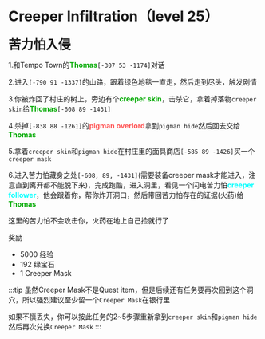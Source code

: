 # Creeper Infiltration（level 25）
<span style="font-size: 25px;">**苦力怕入侵**</span>

1.和Tempo Town的<font color=00AA00>**Thomas**</font>`[-307 53 -1174]`对话

2.进入`[-790 91 -1337]`的山路，跟着绿色地毯一直走，然后走到尽头，触发剧情

3.你被炸回了村庄的树上，旁边有个<font color=00AA00>**creeper skin**</font>，击杀它，拿着掉落物`creeper skin`给<font color=00AA00>**Thomas**</font>`[-608 89 -1431]`

4.杀掉`[-838 88 -1261]`的<font color=FF5555>**pigman overlord**</font>拿到`pigman hide`然后回去交给<font color=00AA00>**Thomas**</font>

5.拿着`creeper skin`和`pigman hide`在村庄里的面具商店`[-585 89 -1426]`买一个`creeper mask`

6.进入苦力怕藏身之处`[-608, 89, -1431]`(需要装备creeper mask才能进入，注意直到离开都不能脱下来)，完成跑酷，进入洞里，看见一个闪电苦力怕<font color=aqua>**creeper follower**</font>，他会跟着你，帮你炸开洞口，然后带回苦力怕存在的证据(火药)给<font color=00AA00>**Thomas**</font>

这里的苦力怕不会攻击你，火药在地上自己捡就行了

奖励

+ 5000 经验
+ 192 绿宝石
+ 1 Creeper Mask

:::tip
虽然Creeper Mask不是Quest item，但是后续还有任务要再次回到这个洞穴，所以强烈建议至少留一个`Creeper Mask`在银行里

如果不慎丢失，你可以按此任务的2~5步骤重新拿到`creeper skin`和`pigman hide`然后再次兑换`Creeper Mask`
:::
